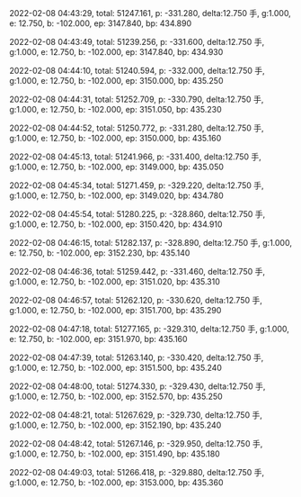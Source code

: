 2022-02-08 04:43:29, total: 51247.161, p: -331.280, delta:12.750 手, g:1.000, e: 12.750, b: -102.000, ep: 3147.840, bp: 434.890

2022-02-08 04:43:49, total: 51239.256, p: -331.600, delta:12.750 手, g:1.000, e: 12.750, b: -102.000, ep: 3147.840, bp: 434.930

2022-02-08 04:44:10, total: 51240.594, p: -332.000, delta:12.750 手, g:1.000, e: 12.750, b: -102.000, ep: 3150.000, bp: 435.250

2022-02-08 04:44:31, total: 51252.709, p: -330.790, delta:12.750 手, g:1.000, e: 12.750, b: -102.000, ep: 3151.050, bp: 435.230

2022-02-08 04:44:52, total: 51250.772, p: -331.280, delta:12.750 手, g:1.000, e: 12.750, b: -102.000, ep: 3150.000, bp: 435.160

2022-02-08 04:45:13, total: 51241.966, p: -331.400, delta:12.750 手, g:1.000, e: 12.750, b: -102.000, ep: 3149.000, bp: 435.050

2022-02-08 04:45:34, total: 51271.459, p: -329.220, delta:12.750 手, g:1.000, e: 12.750, b: -102.000, ep: 3149.020, bp: 434.780

2022-02-08 04:45:54, total: 51280.225, p: -328.860, delta:12.750 手, g:1.000, e: 12.750, b: -102.000, ep: 3150.420, bp: 434.910

2022-02-08 04:46:15, total: 51282.137, p: -328.890, delta:12.750 手, g:1.000, e: 12.750, b: -102.000, ep: 3152.230, bp: 435.140

2022-02-08 04:46:36, total: 51259.442, p: -331.460, delta:12.750 手, g:1.000, e: 12.750, b: -102.000, ep: 3151.020, bp: 435.310

2022-02-08 04:46:57, total: 51262.120, p: -330.620, delta:12.750 手, g:1.000, e: 12.750, b: -102.000, ep: 3151.700, bp: 435.290

2022-02-08 04:47:18, total: 51277.165, p: -329.310, delta:12.750 手, g:1.000, e: 12.750, b: -102.000, ep: 3151.970, bp: 435.160

2022-02-08 04:47:39, total: 51263.140, p: -330.420, delta:12.750 手, g:1.000, e: 12.750, b: -102.000, ep: 3151.500, bp: 435.240

2022-02-08 04:48:00, total: 51274.330, p: -329.430, delta:12.750 手, g:1.000, e: 12.750, b: -102.000, ep: 3152.570, bp: 435.250

2022-02-08 04:48:21, total: 51267.629, p: -329.730, delta:12.750 手, g:1.000, e: 12.750, b: -102.000, ep: 3152.190, bp: 435.240

2022-02-08 04:48:42, total: 51267.146, p: -329.950, delta:12.750 手, g:1.000, e: 12.750, b: -102.000, ep: 3151.490, bp: 435.180

2022-02-08 04:49:03, total: 51266.418, p: -329.880, delta:12.750 手, g:1.000, e: 12.750, b: -102.000, ep: 3153.000, bp: 435.360
